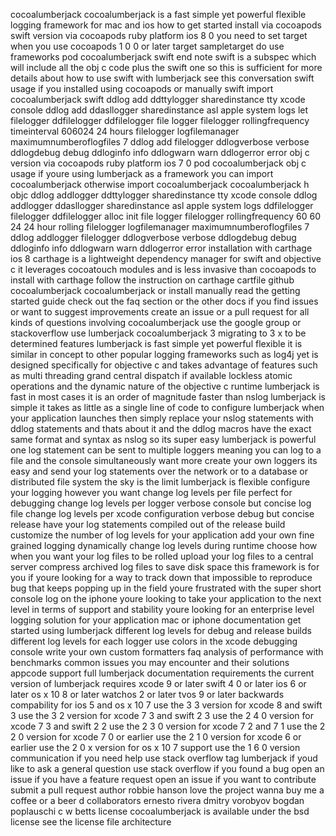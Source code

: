 cocoalumberjack cocoalumberjack is a fast simple yet powerful flexible logging framework for mac and ios how to get started install via cocoapods swift version via cocoapods ruby platform ios 8 0 you need to set target when you use cocoapods 1 0 0 or later target sampletarget do use frameworks pod cocoalumberjack swift end note swift is a subspec which will include all the obj c code plus the swift one so this is sufficient for more details about how to use swift with lumberjack see this conversation swift usage if you installed using cocoapods or manually swift import cocoalumberjack swift ddlog add ddttylogger sharedinstance tty xcode console ddlog add ddasllogger sharedinstance asl apple system logs let filelogger ddfilelogger ddfilelogger file logger filelogger rollingfrequency timeinterval 606024 24 hours filelogger logfilemanager maximumnumberoflogfiles 7 ddlog add filelogger ddlogverbose verbose ddlogdebug debug ddloginfo info ddlogwarn warn ddlogerror error obj c version via cocoapods ruby platform ios 7 0 pod cocoalumberjack obj c usage if youre using lumberjack as a framework you can import cocoalumberjack otherwise import cocoalumberjack cocoalumberjack h objc ddlog addlogger ddttylogger sharedinstance tty xcode console ddlog addlogger ddasllogger sharedinstance asl apple system logs ddfilelogger filelogger ddfilelogger alloc init file logger filelogger rollingfrequency 60 60 24 24 hour rolling filelogger logfilemanager maximumnumberoflogfiles 7 ddlog addlogger filelogger ddlogverbose verbose ddlogdebug debug ddloginfo info ddlogwarn warn ddlogerror error installation with carthage ios 8 carthage is a lightweight dependency manager for swift and objective c it leverages cocoatouch modules and is less invasive than cocoapods to install with carthage follow the instruction on carthage cartfile github cocoalumberjack cocoalumberjack or install manually read the getting started guide check out the faq section or the other docs if you find issues or want to suggest improvements create an issue or a pull request for all kinds of questions involving cocoalumberjack use the google group or stackoverflow use lumberjack cocoalumberjack 3 migrating to 3 x to be determined features lumberjack is fast simple yet powerful flexible it is similar in concept to other popular logging frameworks such as log4j yet is designed specifically for objective c and takes advantage of features such as multi threading grand central dispatch if available lockless atomic operations and the dynamic nature of the objective c runtime lumberjack is fast in most cases it is an order of magnitude faster than nslog lumberjack is simple it takes as little as a single line of code to configure lumberjack when your application launches then simply replace your nslog statements with ddlog statements and thats about it and the ddlog macros have the exact same format and syntax as nslog so its super easy lumberjack is powerful one log statement can be sent to multiple loggers meaning you can log to a file and the console simultaneously want more create your own loggers its easy and send your log statements over the network or to a database or distributed file system the sky is the limit lumberjack is flexible configure your logging however you want change log levels per file perfect for debugging change log levels per logger verbose console but concise log file change log levels per xcode configuration verbose debug but concise release have your log statements compiled out of the release build customize the number of log levels for your application add your own fine grained logging dynamically change log levels during runtime choose how when you want your log files to be rolled upload your log files to a central server compress archived log files to save disk space this framework is for you if youre looking for a way to track down that impossible to reproduce bug that keeps popping up in the field youre frustrated with the super short console log on the iphone youre looking to take your application to the next level in terms of support and stability youre looking for an enterprise level logging solution for your application mac or iphone documentation get started using lumberjack different log levels for debug and release builds different log levels for each logger use colors in the xcode debugging console write your own custom formatters faq analysis of performance with benchmarks common issues you may encounter and their solutions appcode support full lumberjack documentation requirements the current version of lumberjack requires xcode 9 or later swift 4 0 or later ios 6 or later os x 10 8 or later watchos 2 or later tvos 9 or later backwards compability for ios 5 and os x 10 7 use the 3 3 version for xcode 8 and swift 3 use the 3 2 version for xcode 7 3 and swift 2 3 use the 2 4 0 version for xcode 7 3 and swift 2 2 use the 2 3 0 version for xcode 7 2 and 7 1 use the 2 2 0 version for xcode 7 0 or earlier use the 2 1 0 version for xcode 6 or earlier use the 2 0 x version for os x 10 7 support use the 1 6 0 version communication if you need help use stack overflow tag lumberjack if youd like to ask a general question use stack overflow if you found a bug open an issue if you have a feature request open an issue if you want to contribute submit a pull request author robbie hanson love the project wanna buy me a coffee or a beer d collaborators ernesto rivera dmitry vorobyov bogdan poplauschi c w betts license cocoalumberjack is available under the bsd license see the license file architecture